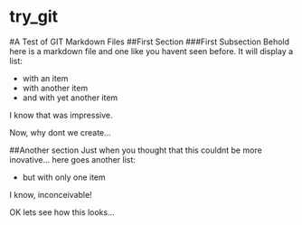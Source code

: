 try_git
=======
#A Test of GIT Markdown Files
##First Section
###First Subsection
Behold here is a markdown file and one like you havent seen before. It will display a list:
* with an item
* with another item
* and with yet another item

I know that was impressive.

Now, why dont we create...

##Another section
Just when you thought that this couldnt be more inovative...
here goes another list:
* but with only one item

I know, inconceivable!

OK lets see how this looks...
